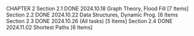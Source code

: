 CHAPTER 2
Section 2.1	DONE	2024.10.18	Graph Theory, Flood Fill [7 Items]
Section 2.2	DONE	2024.10.22	Data Structures, Dynamic Prog. [6 Items
Section 2.3	DONE	2024.10.26	(All tasks) [5 Items]
Section 2.4	DONE	2024.11.02	Shortest Paths [6 Items]